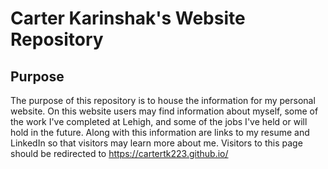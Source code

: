 # Carter Karinshak's Website Repository

## Purpose
The purpose of this repository is to house the information for my personal website. On this website users may find information about myself, some of the work I've completed at Lehigh, and some of the jobs I've held or will hold in the future. Along with this information are links to my resume and LinkedIn so that visitors may learn more about me. Visitors to this page should be redirected to https://cartertk223.github.io/
